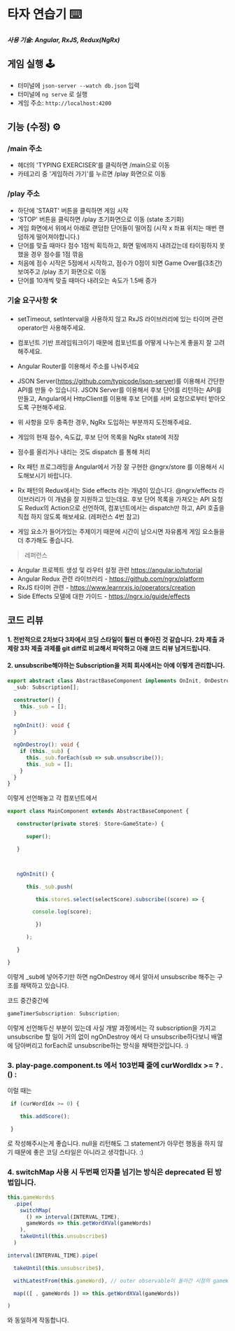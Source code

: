 # 타자 연습기 ⌨️

##### 사용 기술: Angular, RxJS, Redux(NgRx)

## 게임 실행 🕹

- 터미널에 `json-server --watch db.json` 입력
- 터미널에 `ng serve` 로 실행
- 게임 주소: `http://localhost:4200`



## 기능 (수정) ⚙️

### /main 주소

- 헤더의 'TYPING EXERCISER'를 클릭하면 /main으로 이동
- 카테고리 중 '게임하러 가기'를 누르면 /play 화면으로 이동



### /play 주소

- 하단에 'START' 버튼을 클릭하면 게임 시작
- 'STOP' 버튼을 클릭하면 /play 초기화면으로 이동 (state 초기화)
- 게임 화면에서 위에서 아래로 랜덤한 단어들이 떨어짐 (시작 x 좌표 위치는 매번 랜덤하게 떨어져야합니다.)
- 단어를 맞출 때마다 점수 1점씩 획득하고, 화면 밑에까지 내려갔는데 타이핑하지 못 했을 경우 점수를 1점 깎음
- 처음에 점수 시작은 5점에서 시작하고, 점수가 0점이 되면 Game Over를(3초간) 보여주고 /play 초기 화면으로 이동
- 단어를 10개씩 맞출 때마다 내려오는 속도가 1.5배 증가



### 기술 요구사항 🛠

- setTimeout, setInterval을 사용하지 않고 RxJS 라이브러리에 있는 타이머 관련 operator만 사용해주세요.

- 컴포넌트 기반 프레임워크이기 때문에 컴포넌트를 어떻게 나누는게 좋을지 잘 고려해주세요.

- Angular Router를 이용해서 주소를 나눠주세요

- JSON Server(https://github.com/typicode/json-server)를 이용해서 간단한 API를 만들 수 있습니다. JSON Server를 이용해서 후보 단어를 리턴하는 API를 만들고, Angular에서 HttpClient를 이용해 후보 단어를 서버 요청으로부터 받아오도록 구현해주세요.

- 위 사항을 모두 충족한 경우, NgRx 도입하는 부분까지 도전해주세요.

- 게임의 현재 점수, 속도값, 후보 단어 목록을 NgRx state에 저장

- 점수를 올리거나 내리는 것도 dispatch 를 통해 처리

- Rx 패턴 프로그래밍을 Angular에서 가장 잘 구현한 @ngrx/store 를 이용해서 시도해보시기 바랍니다.

- Rx 패턴의 Redux에서는 Side effects 라는 개념이 있습니다. @ngrx/effects 라이브러리가 이 개념을 잘 지원하고 있는데요. 후보 단어 목록을 가져오는 API 요청도 Redux의 Action으로 선언하여, 컴포넌트에서는 dispatch만 하고, API 호출을 직접 하지 않도록 해보세요. (레퍼런스 4번 참고)

- 게임 요소가 들어가있는 주제이기 때문에 시간이 남으시면 자유롭게 게임 요소들을 더 추가해도 좋습니다.



> 레퍼런스

- Angular 프로젝트 생성 및 라우터 설정 관련 https://angular.io/tutorial
- Angular Redux 관련 라이브러리 - https://github.com/ngrx/platform
- RxJS 타이머 관련 - https://www.learnrxjs.io/operators/creation
- Side Effects 모델에 대한 가이드 - https://ngrx.io/guide/effects





## 코드 리뷰

#### 1. 전반적으로 2차보다 3차에서 코딩 스타일이 훨씬 더 좋아진 것 같습니다. 2차 제출 과제랑 3차 제출 과제를 git diff로 비교해서 파악하고 아래 코드 리뷰 남겨드립니다.



#### 2. unsubscribe해야하는 Subscription을 저희 회사에서는 아예 이렇게 관리합니다.

```typescript
export abstract class AbstractBaseComponent implements OnInit, OnDestroy {
  _sub: Subscription[];

  constructor() {
    this._sub = [];
  }

  ngOnInit(): void {
  }

  ngOnDestroy(): void {
    if (this._sub) {
      this._sub.forEach(sub => sub.unsubscribe());
      this._sub = [];
    }
  }
}
```

이렇게 선언해놓고 각 컴포넌트에서 

```typescript
export class MainComponent extends AbstractBaseComponent { 

   constructor(private store$: Store<GameState>) {

      super();

   }



   ngOnInit() {

      this._sub.push(

         this.store$.select(selectScore).subscribe((score) => {

		console.log(score);

         })

      );

   }

}
```



이렇게 _sub에 넣어주기만 하면 ngOnDestroy 에서 알아서 unsubscribe 해주는 구조를 채택하고 있습니다.

코드 중간중간에 

```typescript
gameTimerSubscription: Subscription;
```

이렇게 선언해두신 부분이 있는데 사실 개발 과정에서는 각 subscription을 가지고 unsubscribe 할 일이 거의 없이 ngOnDestroy 에서 다 unsubscribe하다보니 배열에 담아버리고 forEach로 unsubscribe하는 방식을 채택한것입니다. :) 





### 3. play-page.component.ts 에서 103번째 줄에 curWordIdx >= ? .() : 

이럴 때는

```ts
 if (curWordIdx >= 0) { 

    this.addScore();

 }
```

로 작성해주시는게 좋습니다. null을 리턴해도 그 statement가 아무런 행동을 하지 않기 때문에 좋은 코딩 스타일은 아니라고 생각합니다. :) 



### 4. switchMap 사용 시 두번째 인자를 넘기는 방식은 deprecated 된 방법입니다.

```ts
this.gameWords$
  .pipe(
    switchMap(
      () => interval(INTERVAL_TIME),
      gameWords => this.getWordXVal(gameWords)
    ),
    takeUntil(this.unsubscribe$)
  )
```

```ts
interval(INTERVAL_TIME).pipe(

  takeUntil(this.unsubscribe$),

  withLatestFrom(this.gameWord), // outer observable이 돌아간 시점의 gameWord 상태값을 가져옴

  map(([ , gameWords ]) => this.getWordXVal(gameWords))

)
```

와 동일하게 작동합니다. 